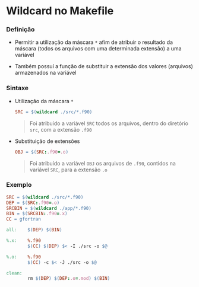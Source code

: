 # Wildcard no Makefile

### Definição

* Permitir a utilização da máscara `*` afim de atribuir o resultado da máscara (todos os arquivos com uma determinada extensão) a uma variável 

* Também possuí a função de substituir a extensão dos valores (arquivos) armazenados na variável

### Sintaxe

* Utilização da máscara `*`

  ```makefile
  SRC = $(wildcard ./src/*.f90)
  ```

  > Foi atribuído a variável `SRC` todos os arquivos, dentro do diretório `src`, com a extensão `.f90`

* Substituição de extensões

  ```makefile
  OBJ = $(SRC:.f90=.o)
  ```

  > Foi atribuído a variável `OBJ` os arquivos de `.f90`, contidos na variável `SRC`, para a extensão `.o`

### Exemplo

```makefile
SRC = $(wildcard ./src/*.f90)
DEP = $(SRC:.f90=.o)
SRCBIN = $(wildcard ./app/*.f90)
BIN = $(SRCBIN:.f90=.x)
CC = gfortran

all:    $(DEP) $(BIN)

%.x:    %.f90
        $(CC) $(DEP) $< -I ./src -o $@

%.o:    %.f90
        $(CC) -c $< -J ./src -o $@

clean:
        rm $(DEP) $(DEP:.o=.mod) $(BIN)
```